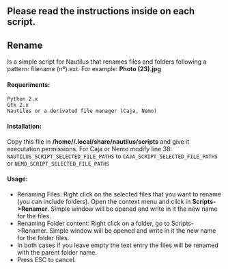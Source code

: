 ## Please read the instructions inside on each script.

## Rename

Is a simple script for Nautilus that renames files and folders following a pattern: filename (nº).ext.
For example: **Photo (23).jpg**

#### Requeriments:	
	Python 2.x
	Gtk 2.x
	Nautilus or a derivated file manager (Caja, Nemo)

#### Installation: 
Copy this file in **/home/<user>/.local/share/nautilus/scripts** and give it executation permissions.
For Caja or Nemo modify line 38: 
`NAUTILUS_SCRIPT_SELECTED_FILE_PATHS` to `CAJA_SCRIPT_SELECTED_FILE_PATHS` or 
`NEMO_SCRIPT_SELECTED_FILE_PATHS`

#### Usage:    
* Renaming Files: 
Right click on the selected files that you want to rename (you can include folders). Open the context menu
and click in **Scripts->Renamer**. Simple window will be opened and write in it the new name for the files.
* Renaming Folder content: 
Right click on a folder, go to Scripts->Renamer.
Simple window will be opened and write in it the new name for the folder files.
* In both cases if you leave empty the text entry the files will be renamed with the parent folder name.
* Press ESC to cancel.

